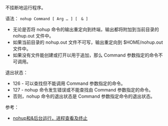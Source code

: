 不挂断地运行程序。  

语法： `nohup Command [ Arg … ] [　& ]`  

- 无论是否将 nohup 命令的输出重定向到终端，输出都将附加到当前目录的 nohup.out 文件中。  
- 如果当前目录的 nohup.out 文件不可写，输出重定向到 $HOME/nohup.out 文件中。  
- 如果没有文件能创建或打开以用于追加，那么 Command 参数指定的命令不可调用。  

退出状态：  

- 126 - 可以查找但不能调用 Command 参数指定的命令。  
- 127 - nohup 命令发生错误或不能查找由 Command 参数指定的命令。  
- 否则，nohup 命令的退出状态是 Command 参数指定命令的退出状态。  

参考：  

- [nohup和&后台运行，进程查看及终止](https://www.cnblogs.com/baby123/p/6477429.html)
